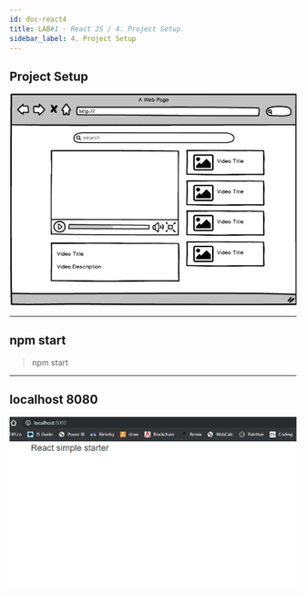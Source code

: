 ```yaml
---
id: doc-react4
title: LAB#1 - React JS / 4. Project Setup
sidebar_label: 4. Project Setup
---
```


## Project Setup


![alt text](.\assets\React_Imagem4_1.jpg)


---

## npm start

> npm start


---

## localhost 8080


![alt text](.\assets\React_Imagem4_2.jpg)

